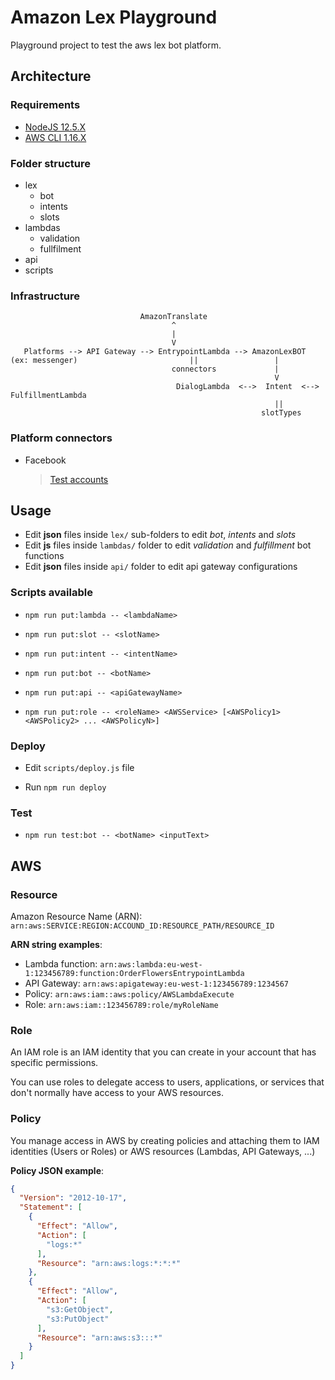 # Amazon Lex Playground

Playground project to test the aws lex bot platform.


## Architecture

### Requirements

* [NodeJS 12.5.X](https://nodejs.org/en/)
* [AWS CLI 1.16.X](https://aws.amazon.com/cli/)


### Folder structure

* lex
  * bot
  * intents
  * slots
* lambdas
  * validation
  * fullfilment
* api
* scripts


### Infrastructure

```
                             AmazonTranslate
                                    ^
                                    |
                                    V
   Platforms --> API Gateway --> EntrypointLambda --> AmazonLexBOT
(ex: messenger)                         ||                 |
                                    connectors             |
                                                           V
                                     DialogLambda  <-->  Intent  <-->  FulfillmentLambda
                                                           ||
                                                        slotTypes
```


### Platform connectors

* Facebook

  > [Test accounts](https://www.facebook.com/whitehat/accounts/)


## Usage

* Edit **json** files inside `lex/` sub-folders to edit *bot*, *intents* and *slots*
* Edit **js** files inside `lambdas/` folder to edit *validation* and *fulfillment* bot functions
* Edit **json** files inside `api/` folder to edit api gateway configurations


### Scripts available

* `npm run put:lambda -- <lambdaName>`

* `npm run put:slot -- <slotName>`

* `npm run put:intent -- <intentName>`

* `npm run put:bot -- <botName>`

* `npm run put:api -- <apiGatewayName>`

* `npm run put:role -- <roleName> <AWSService> [<AWSPolicy1> <AWSPolicy2> ... <AWSPolicyN>]`


### Deploy

* Edit `scripts/deploy.js` file

* Run `npm run deploy`


### Test

* `npm run test:bot -- <botName> <inputText>`


## AWS

### Resource

Amazon Resource Name (ARN): `arn:aws:SERVICE:REGION:ACCOUND_ID:RESOURCE_PATH/RESOURCE_ID`

**ARN string examples**:

* Lambda function: `arn:aws:lambda:eu-west-1:123456789:function:OrderFlowersEntrypointLambda`
* API Gateway: `arn:aws:apigateway:eu-west-1:123456789:1234567`
* Policy: `arn:aws:iam::aws:policy/AWSLambdaExecute`
* Role: `arn:aws:iam::123456789:role/myRoleName`


### Role

An IAM role is an IAM identity that you can create in your account that has specific permissions.

You can use roles to delegate access to users, applications, or services that don't normally have access to your AWS resources.


### Policy

You manage access in AWS by creating policies and attaching them to IAM identities (Users or Roles) or AWS resources (Lambdas, API Gateways, ...)

**Policy JSON example**:

```json
{
  "Version": "2012-10-17",
  "Statement": [
    {
      "Effect": "Allow",
      "Action": [
        "logs:*"
      ],
      "Resource": "arn:aws:logs:*:*:*"
    },
    {
      "Effect": "Allow",
      "Action": [
        "s3:GetObject",
        "s3:PutObject"
      ],
      "Resource": "arn:aws:s3:::*"
    }
  ]
}
```
